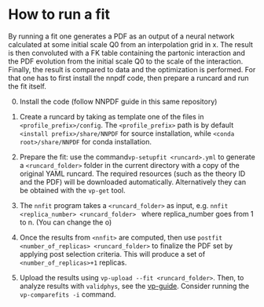 # How to run a fit

By running a fit one generates a PDF as an output of a neural network calculated at some initial scale Q0 from an interpolation grid in x. The result is then convoluted with a FK table containing the partonic interaction and the PDF evolution from the initial scale Q0 to the scale of the interaction. Finally, the result is compared to data and the optimization is performed.
For that one has to first install the nnpdf code, then prepare a runcard and run the fit itself.

0. Install the code (follow NNPDF guide in this same repository)

1. Create a runcard by taking as template one of the files in `<profile_prefix>/config`. The `<profile_prefix>` path is by default `<install prefix>/share/NNPDF` for source installation, while `<conda root>/share/NNPDF` for conda installation.

2. Prepare the fit: use the command`vp-setupfit <runcard>.yml` to generate a `<runcard_folder>` folder in the current directory with a copy of the original YAML runcard. The required resources (such as the theory ID and the PDF) will be downloaded automatically. Alternatively they can be obtained
with the `vp-get` tool.

3. The `nnfit` program takes a `<runcard_folder>` as input, e.g.  ```nnfit <replica_number> <runcard_folder> ``` where replica_number goes from 1 to n. (You can change the o)

4. Once the results from `<nnfit>` are computed, then use `postfit <number_of_replicas> <runcard_folder>` to finalize the PDF set by applying post selection criteria. This will produce a set of `<number_of_replicas>+1` replicas.

5. Upload the results using `vp-upload --fit <runcard_folder>`. Then, to analyze results with `validphys`, see the [vp-guide](https://data.nnpdf.science/validphys-docs/guide.html#development-installs). Consider running the `vp-comparefits -i` command.